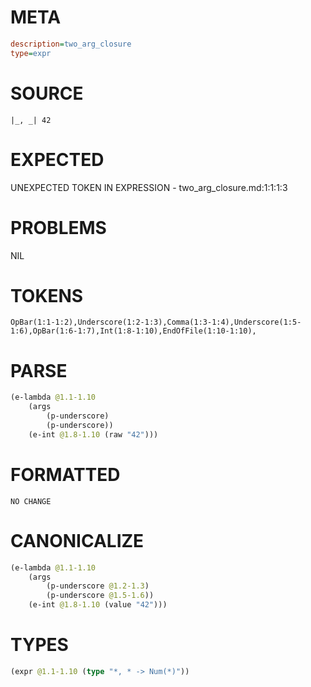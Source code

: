 # META
~~~ini
description=two_arg_closure
type=expr
~~~
# SOURCE
~~~roc
|_, _| 42
~~~
# EXPECTED
UNEXPECTED TOKEN IN EXPRESSION - two_arg_closure.md:1:1:1:3
# PROBLEMS
NIL
# TOKENS
~~~zig
OpBar(1:1-1:2),Underscore(1:2-1:3),Comma(1:3-1:4),Underscore(1:5-1:6),OpBar(1:6-1:7),Int(1:8-1:10),EndOfFile(1:10-1:10),
~~~
# PARSE
~~~clojure
(e-lambda @1.1-1.10
	(args
		(p-underscore)
		(p-underscore))
	(e-int @1.8-1.10 (raw "42")))
~~~
# FORMATTED
~~~roc
NO CHANGE
~~~
# CANONICALIZE
~~~clojure
(e-lambda @1.1-1.10
	(args
		(p-underscore @1.2-1.3)
		(p-underscore @1.5-1.6))
	(e-int @1.8-1.10 (value "42")))
~~~
# TYPES
~~~clojure
(expr @1.1-1.10 (type "*, * -> Num(*)"))
~~~
